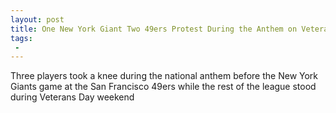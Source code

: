 ```yaml
---
layout: post
title: One New York Giant Two 49ers Protest During the Anthem on Veterans Day
tags:
 -
---
```

Three players took a knee during the national anthem before the New York Giants game at the San Francisco 49ers while the rest of the league stood during Veterans Day weekend
